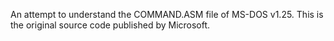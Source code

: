 An attempt to understand the COMMAND.ASM file of MS-DOS v1.25. This is the original source code published by Microsoft.
